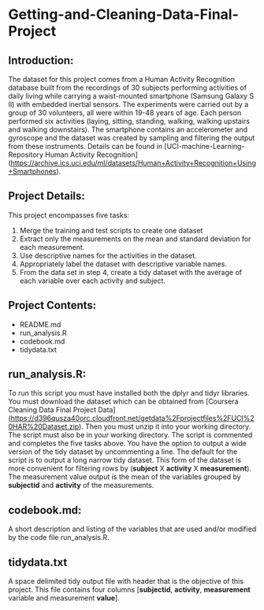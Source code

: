 Getting-and-Cleaning-Data-Final-Project
================================

Introduction:
----------------------------------------------------------------------

The dataset for this project comes from a Human Activity Recognition database built from
the recordings of 30 subjects performing activities of daily living while carrying a waist-mounted
smartphone (Samsung Galaxy S II) with embedded inertial sensors.   The experiments were carried out by a group of 30 volunteers, all were within 19-48 years of age.  Each person performed six activities (laying, sitting, standing, walking, walking upstairs and walking downstairs).  The smartphone contains an accelerometer and gyroscope and the dataset was created by sampling and filtering the output from these instruments.  Details can be found in [UCI-machine-Learning-Repository Human Activity Recognition] (https://archive.ics.uci.edu/ml/datasets/Human+Activity+Recognition+Using+Smartphones).

Project Details:
-----------------------------------------------------------------------

This project encompasses five tasks:

1. Merge the training and test scripts to create one dataset
2. Extract only the measurements on the mean and standard deviation for each measurement.
3. Use descriptive names for the activities in the dataset.
4. Appropriately label the dataset with descriptive variable names.
5. From the data set in step 4, create a tidy dataset with the average of each variable over each activity and subject.

Project Contents:
----------------------------------------------------------------------

* README.md
* run_analysis.R
* codebook.md
* tidydata.txt

run_analysis.R:
----------------------------------------------------------------------

To run this script you must have installed both the dplyr and tidyr libraries.  You must download the dataset which can be obtained from [Coursera Cleaning Data Final Project Data] (https://d396qusza40orc.cloudfront.net/getdata%2Fprojectfiles%2FUCI%20HAR%20Dataset.zip).  Then you must unzip it into your working directory.  The script must also be in your working directory.  The script is commented and completes the five tasks above.  You have the option to output a wide version of the tidy dataset by uncommenting a line.  The default for the script is to output a long narrow tidy dataset.  This form of the dataset is more convenient for filtering rows by (**subject** X **activity** X **measurement**).  The measurement value output is the mean of the variables grouped by **subjectid** and **activity** of the measurements.

codebook.md:
-----------------------------------------------------------------------

A short description and listing of the variables that are used and/or modified by the code file run_analysis.R.

tidydata.txt
-----------------------------------------------------------------------

A space delimited tidy output file with header that is the objective of this project.  This file contains four columns [**subjectid**, **activity**, **measurement** variable and measurement **value**].

